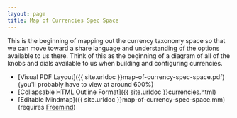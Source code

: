 ```yaml
---
layout: page
title: Map of Currencies Spec Space
---
```

This is the beginning of mapping out the currency taxonomy space so that we can move toward a share language and understanding of the options available to us there.  Think of this as the beginning of a diagram of all of the knobs and dials available to us when building and configuring currencies.

- [Visual PDF Layout]({{ site.urldoc }}map-of-currency-spec-space.pdf) (you'll probably have to view at around 600%)
- [Collapsable HTML Outline Format]({{ site.urldoc }}currencies.html)
- [Editable Mindmap]({{ site.urldoc }}map-of-currency-spec-space.mm) (requires [Freemind](/freemind))
